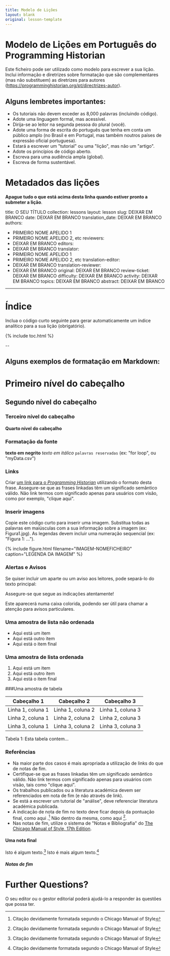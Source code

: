 ```yaml
---
title: Modelo de Lições
layout: blank
original: lesson-template
---
```

# Modelo de Lições em Português do Programming Historian

Este ficheiro pode ser utilizado como modelo para escrever a sua lição. Inclui informação e diretrizes sobre formatação que são complementares (mas não substituem) as diretrizes para autores (https://programminghistorian.org/pt/directrizes-autor).

## Alguns lembretes importantes:

*	Os tutoriais não devem exceder as 8,000 palavras (incluindo código).
*	Adote uma linguagem formal, mas acessível.
*	Dirija-se ao leitor na segunda pessoa do plural (você).
*	Adote uma forma de escrita do português que tenha em conta um público amplo (no Brasil e em Portugal, mas também noutros países de expressão oficial portuguesa).
*	Estará a escrever um "tutorial" ou uma "lição", mas não um "artigo".
* Adote os princípios de código aberto.
* Escreva para uma audiência ampla (global).
* Escreva de forma sustentável.

# Metadados das lições

**Apague tudo o que está acima desta linha quando estiver pronto a submeter a lição**.

title: O SEU TÍTULO
collection: lessons
layout: lesson
slug: DEIXAR EM BRANCO
date: DEIXAR EM BRANCO
translation_date: DEIXAR EM BRANCO
authors:
- PRIMEIRO NOME APELIDO 1
- PRIMEIRO NOME APELIDO 2, etc
reviewers:
- DEIXAR EM BRANCO
editors:
- DEIXAR EM BRANCO
translator:
- PRIMEIRO NOME APELIDO 1
- PRIMEIRO NOME APELIDO 2, etc
translation-editor:
- DEIXAR EM BRANCO
translation-reviewer:
- DEIXAR EM BRANCO
original: DEIXAR EM BRANCO
review-ticket: DEIXAR EM BRANCO
difficulty: DEIXAR EM BRANCO
activity: DEIXAR EM BRANCO
topics: DEIXAR EM BRANCO
abstract: DEIXAR EM BRANCO
---

# Índice

Inclua o código curto seguinte para gerar automaticamente um índice analítico para a sua lição (obrigatório).

{% include toc.html %}

--

## Alguns exemplos de formatação em Markdown:

# Primeiro nível do cabeçalho
## Segundo nível do cabeçalho
### Terceiro nível do cabeçalho
#### Quarto nível do cabeçalho


### Formatação da fonte
**texto em negrito**
*texto em itálico*
`palavras reservadas` (ex: "for loop", ou  "myData.csv")

### Links

Criar [um link para o *Programming Historian*](https://programminghistorian.org/pt/) utilizando o formato desta frase. Assegure-se que as frases linkadas têm um significado semântico válido. Não link termos com significado apenas para usuários com visão, como por exemplo, "clique aqui".

### Inserir imagens

Copie este código curto para inserir uma imagem. Substitua todas as palavras em maiúsculas com a sua informação sobre a imagem (ex: Figura1.jpg). As legendas devem incluir uma numeração sequencial (ex: "Figura 1: ..."). 

{% include figure.html filename="IMAGEM-NOMEFICHEIRO" caption="LEGENDA DA IMAGEM" %}

### Alertas e Avisos

Se quiser incluir um aparte ou um aviso aos leitores, pode separá-lo do texto principal:

<div class="alert alert-warning">
 Assegure-se que segue as indicações atentamente!
</div>

Este aparecerá numa caixa colorida, podendo ser útil para chamar a atenção para avisos particulares. 

### Uma amostra de lista não ordenada

* Aqui está um item
* Aqui está outro item
* Aqui está o item final

### Uma amostra de lista ordenada

1. Aqui está um item
2. Aqui está outro item
3. Aqui está o item final

###Uma amostra de tabela

| Cabeçalho 1 | Cabeçalho 2 | Cabeçalho 3 |
| --------- | --------- | --------- |
| Linha 1, coluna 1 | Linha 1, coluna 2 | Linha 1, coluna 3|
| Linha 2, coluna 1 | Linha 2, coluna 2 | Linha 2, coluna 3|
| Linha 3, coluna 1 | Linha 3, coluna 2 | Linha 3, coluna 3|
Tabela 1: Esta tabela contem...

### Referências

*	Na maior parte dos casos é mais apropriada a utilização de links do que de notas de fim.
*	Certifique-se que as frases linkadas têm um significado semântico válido. Não link termos com significado apenas para usuários com visão, tais como "clique aqui". 
*	Os trabalhos publicados ou a literatura académica devem ser referenciados em nota de fim (e não através de link). 
*	Se está a escrever um tutorial de "análise", deve referenciar literatura académica publicada. 
*	A indicação de nota de fim no texto deve ficar depois da pontuação final, como aqui .[^1] Não dentro da mesma, como aqui [^1].
*	Nas notas de fim, utilize o sistema de "Notas e Bibliografia" do [The Chicago Manual of Style, 17th Edition](https://www.chicagomanualofstyle.org/tools_citationguide/citation-guide-1.html).

#### Uma nota final

Isto é algum texto.[^1]
Isto é mais algum texto.[^2]

##### Notas de fim
[^1]: Citação devidamente formatada segundo o Chicago Manual of Style
[^2]: Citação devidamente formatada segundo o Chicago Manual of Style


# Further Questions?

O seu editor ou o gestor editorial poderá ajudá-lo a responder às questões que possa ter. 
